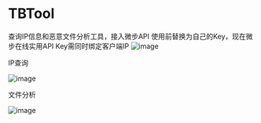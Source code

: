 # TBTool
查询IP信息和恶意文件分析工具，接入微步API
使用前替换为自己的Key，现在微步在线实用API Key需同时绑定客户端IP
![image](https://github.com/dddinmx/TBTool/assets/19663680/d7423c63-f501-46ec-bc30-1e8eb8c0a78e)

IP查询

![image](https://github.com/dddinmx/TBTool/assets/19663680/6bcc982a-e306-4cc8-af8e-7ffda60fd078)

文件分析

![image](https://github.com/dddinmx/TBTool/assets/19663680/99e8d3f4-4b25-415a-951d-7f600f5e4f85)

